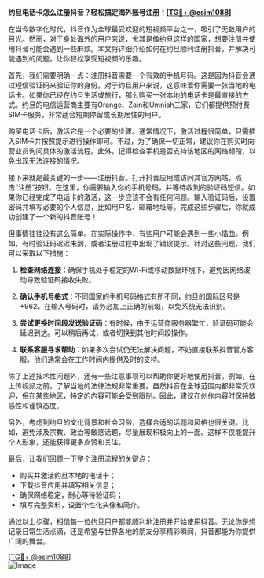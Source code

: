 **约旦电话卡怎么注册抖音？轻松搞定海外账号注册！[[TG💪+ @esim1088](https://t.me/s/esim1088)]**

在当今数字化时代，抖音作为全球最受欢迎的短视频平台之一，吸引了无数用户的目光。然而，对于身处海外的用户来说，尤其是像约旦这样的国家，想要注册并使用抖音可能会遇到一些麻烦。本文将详细介绍如何在约旦顺利注册抖音，并解决可能遇到的问题，让你轻松享受短视频的乐趣。

首先，我们需要明确一点：注册抖音需要一个有效的手机号码。这是因为抖音会通过短信验证码来验证你的身份。对于约旦用户来说，这意味着你需要一张当地的电话卡。如果你已经在约旦生活或旅行，那么购买一张本地的电话卡是最直接的方式。约旦的电信运营商主要有Orange、Zain和Umniah三家，它们都提供预付费SIM卡服务，非常适合短期停留或长期居住的用户。

购买电话卡后，激活它是一个必要的步骤。通常情况下，激活过程很简单，只需插入SIM卡并按照提示进行操作即可。不过，为了确保一切正常，建议你在购买时向营业员询问具体的激活流程。此外，记得检查手机是否支持该地区的网络频段，以免出现无法连接的情况。

接下来就是最关键的一步——注册抖音。打开抖音应用或访问其官方网站，点击“注册”按钮。在这里，你需要输入你的手机号码，并等待收到的验证码短信。如果你已经完成了电话卡的激活，这一步应该不会有任何问题。输入验证码后，设置密码并填写必要的个人信息，比如用户名、邮箱地址等。完成这些步骤后，你就成功创建了一个新的抖音账号！

但事情往往没有这么简单。在实际操作中，有些用户可能会遇到一些小插曲。例如，有时验证码迟迟未到，或者注册过程中出现了错误提示。针对这些问题，我们可以采取以下措施：

1. **检查网络连接**：确保手机处于稳定的Wi-Fi或移动数据环境下，避免因网络波动导致验证码接收失败。
   
2. **确认手机号格式**：不同国家的手机号码格式有所不同，约旦的国际区号是+962。在输入号码时，请务必加上正确的前缀，以免系统无法识别。

3. **尝试更换时间段发送验证码**：有时候，由于运营商服务器繁忙，验证码可能会延迟到达。可以稍后再试，或者切换到其他时间段操作。

4. **联系客服寻求帮助**：如果多次尝试仍无法解决问题，不妨直接联系抖音官方客服。他们通常会在工作时间内提供及时的支持。

除了上述技术性问题外，还有一些注意事项可以帮助你更好地使用抖音。例如，在上传视频之前，了解当地的法律法规非常重要。虽然抖音在全球范围内都非常受欢迎，但在某些地区，特定的内容可能会受到限制。因此，建议在创作内容时保持敏感性和谨慎态度。

另外，考虑到约旦的文化背景和社会习俗，选择合适的话题和风格也很关键。比如，避免涉及宗教、政治等敏感话题，尽量展现积极向上的一面。这样不仅能提升个人形象，还能获得更多点赞和关注。

最后，让我们回顾一下整个注册流程的关键点：
- 购买并激活约旦本地的电话卡；
- 下载抖音应用并填写相关信息；
- 确保网络稳定，耐心等待验证码；
- 填写完整资料，设置个性化头像和简介。

通过以上步骤，相信每一位约旦用户都能顺利地注册并开始使用抖音。无论你是想记录日常生活点滴，还是希望与世界各地的朋友分享精彩瞬间，抖音都能为你提供广阔的舞台。

[[TG💪+ @esim1088](https://t.me/s/esim1088)]  
![Image](https://i.postimg.cc/4NQfJmqS/Snipaste-2025-05-13-00-14-12.png)